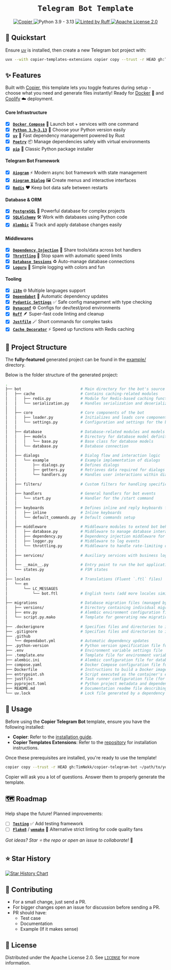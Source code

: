 <div align="center">
    <h1 "><code>Telegram Bot Template</code></h1>
    <div>
        <a href="https://github.com/copier-org/copier">
            <picture>
               <source media="(prefers-color-scheme: dark)" srcset="https://img.shields.io/endpoint?url=https://raw.githubusercontent.com/copier-org/copier/master/img/badge/badge-black.json&style=for-the-badge&labelColor=010409&color=1e242a" />
               <source media="(prefers-color-scheme: light)" srcset="https://img.shields.io/endpoint?url=https://raw.githubusercontent.com/copier-org/copier/master/img/badge/badge-black.json&style=for-the-badge&labelColor=010409&color=f0f1f2" />
               <img alt="Copier" />
             </picture>
        </a>
        <picture>
           <source media="(prefers-color-scheme: dark)" srcset="https://img.shields.io/badge/-Python 3.9 — 3.13-1e242a?style=for-the-badge&logoColor=white&labelColor=3776AB&logo=python" />
           <source media="(prefers-color-scheme: light)" srcset="https://img.shields.io/badge/-Python 3.9 — 3.13-f0f1f2?style=for-the-badge&logoColor=white&labelColor=3776AB&logo=python" />
           <img alt="Python 3.9 - 3.13" />
         </picture>
        <a href="https://github.com/astral-sh/ruff">
            <picture>
               <source media="(prefers-color-scheme: dark)" srcset="https://img.shields.io/badge/-Linted by Ruff-1e242a?style=for-the-badge&logoColor=30173d&labelColor=D7FF64&logo=ruff" />
               <source media="(prefers-color-scheme: light)" srcset="https://img.shields.io/badge/-Linted by Ruff-f0f1f2?style=for-the-badge&logoColor=30173d&labelColor=D7FF64&logo=ruff" />
               <img alt="Linted by Ruff" />
             </picture>
        </a>
        <a href="https://github.com/TimNekk/copier-telegram-bot/blob/main/LICENSE.md">
            <picture>
               <source media="(prefers-color-scheme: dark)" srcset="https://img.shields.io/badge/-Apache License 2.0-1e242a?style=for-the-badge&logoColor=1e242a&labelColor=white&logo=googledocs" />
               <source media="(prefers-color-scheme: light)" srcset="https://img.shields.io/badge/-Apache License 2.0-f0f1f2?style=for-the-badge&logoColor=white&labelColor=1f2328&logo=googledocs" />
               <img alt="Apache License 2.0" />
             </picture>
        </a>
    </div>
</div>

## 🚀 Quickstart

Ensure [uv](https://docs.astral.sh/uv/getting-started/installation/) is installed, then create a new Telegram bot project with:

```bash
uvx --with copier-templates-extensions copier copy --trust -r HEAD gh:TimNekk/copier-telegram-bot ~/path/to/your/project
```

## ✨ Features

Built with [Copier](https://copier.readthedocs.io/), this template lets you toggle features during setup - choose what you need and generate files instantly! Ready for [Docker](https://www.docker.com/) 🐳 and [Coolify](https://coolify.io/) ☁️ deployment.

#### Core Infrastructure

- [x] [**`Docker Compose`**](https://docs.docker.com/compose/) 🐳 Launch bot + services with one command
- [x] [**`Python 3.9–3.13`**](https://www.python.org/) 🐍 Choose your Python version easily
- [x] [**`uv`**](https://docs.astral.sh/uv/) 🚀 Fast dependency management powered by Rust
- [x] [**`Poetry`**](https://python-poetry.org/) 📦 Manage dependencies safely with virtual environments
- [x] [**`pip`**](https://pip.pypa.io/) 📜 Classic Python package installer

#### Telegram Bot Framework

- [x] [**`Aiogram`**](https://docs.aiogram.dev/) ⚡ Modern async bot framework with state management
- [x] [**`Aiogram Dialog`**](https://github.com/Tishka17/aiogram_dialog) 🖼️ Create menus and interactive interfaces
- [x] [**`Redis`**](https://redis.io/) ❤️ Keep bot data safe between restarts

#### Database & ORM

- [x] [**`PostgreSQL`**](https://www.postgresql.org/) 🐘 Powerful database for complex projects
- [x] [**`SQLAlchemy`**](https://www.sqlalchemy.org/) 🛠️ Work with databases using Python code
- [x] [**`Alembic`**](https://alembic.sqlalchemy.org/) ⏳ Track and apply database changes easily

#### Middlewares

- [x] [**`Dependency Injection`**](https://docs.aiogram.dev/en/latest/dispatcher/middlewares.html) 💉 Share tools/data across bot handlers
- [x] [**`Throttling`**](https://docs.aiogram.dev/en/latest/dispatcher/middlewares.html) 🛑 Stop spam with automatic speed limits
- [x] [**`Database Sessions`**](https://docs.sqlalchemy.org/en/20/orm/session_basics.html) ♻️ Auto-manage database connections
- [x] [**`Loguru`**](https://github.com/Delgan/loguru) 📜 Simple logging with colors and fun

#### Tooling

- [x] [**`i18n`**](https://github.com/aiogram/i18n) 🌐 Multiple languages support
- [x] [**`Dependabot`**](https://github.com/dependabot) 🤖 Automatic dependency updates
- [x] [**`Pydantic Settings`**](https://docs.pydantic.dev/latest/concepts/pydantic_settings/) ✅ Safe config management with type checking
- [x] [**`Dynaconf`**](https://www.dynaconf.com/) ⚙️ Configs for dev/test/prod environments
- [x] [**`Ruff`**](https://docs.astral.sh/ruff/) 🪶 Super-fast code linting and cleanup
- [x] [**`Justfile`**](https://just.systems/) 🪄 Short commands for complex tasks
- [x] [**`Cache Decorator`**](https://pypi.org/project/orjson/) ⚡ Speed up functions with Redis caching

## 📂 Project Structure

The **fully-featured** generated project can be found in the [example/](./example) directory.

Below is the folder structure of the generated project:

```sh
.
├── bot                          # Main directory for the bot's source code
│   ├── cache                    # Contains caching-related modules
│   │   ├── redis.py             # Module for Redis-based caching functionality
│   │   └── serialization.py     # Handles serialization and deserialization for cached data
│   │   
│   ├── core                     # Core components of the bot
│   │   ├── loader.py            # Initializes and loads core components of the bot
│   │   └── settings.py          # Configuration and settings for the bot
│   │   
│   ├── database                 # Database-related modules and models
│   │   ├── models               # Directory for database model definitions
│   │   │   └── base.py          # Base class for database models
│   │   └── database.py          # Database connection
│   │   
│   ├── dialogs                  # Dialog flow and interaction logic
│   │   └── example              # Example implementation of dialogs
│   │       ├── dialogs.py       # Defines dialogs
│   │       ├── getters.py       # Retrieves data required for dialogs
│   │       └── handlers.py      # Handles user interactions within dialogs
│   │   
│   ├── filters/                 # Custom filters for handling specific bot commands or messages
│   │   
│   ├── handlers                 # General handlers for bot events
│   │   └── start.py             # Handler for the /start command
│   │   
│   ├── keyboards                # Defines inline and reply keyboards for user interaction
│   │   ├── inline               # Inline keyboards
│   │   └── default_commands.py  # Default commands setup
│   │   
│   ├── middleware               # Middleware modules to extend bot behavior
│   │   ├── database.py          # Middleware to manage database interactions during events
│   │   ├── dependency.py        # Dependency injection middleware for shared resources
│   │   ├── logger.py            # Middleware to log events
│   │   └── throttling.py        # Middleware to handle rate-limiting of requests
│   │   
│   ├── services/                # Auxiliary services with business logic
│   │   
│   ├── __main__.py              # Entry point to run the bot application
│   └── states.py                # FSM states
│   
├── locales                      # Translations (Fluent `.ftl` files)
│   └── en
│       └── LC_MESSAGES
│           └── bot.ftl          # English texts (add more locales similarly)
│   
├── migrations                   # Database migration files (managed by Alembic)
│   ├── versions/                # Directory containing individual migration scripts
│   ├── env.py                   # Alembic environment configuration file
│   └── script.py.mako           # Template for generating new migration scripts
│   
├── .dockerignore                # Specifies files and directories to ignore in Docker builds
├── .gitignore                   # Specifies files and directories to ignore in Git version control
├── .github
│   └── dependabot.yml           # Automatic dependency updates
├── .python-version              # Python version specification file for version managers like pyenv
├── .env                         # Environment variable settings file
├── .template.env                # Template file for environment variables
├── alembic.ini                  # Alembic configuration file for database migrations
├── compose.yaml                 # Docker Compose configuration file for multi-container setups
├── Dockerfile                   # Instructions to build a Docker image for the application
├── entrypoint.sh                # Script executed as the container's entry point 
├── justfile                     # Task runner configuration file (for `just` command automation)
├── pyproject.toml               # Python project metadata and dependencies configuration (PEP-518)
├── README.md                    # Documentation readme file describing the project
└── uv.lock                      # Lock file generated by a dependency manager
```

## 📖 Usage

Before using the **Copier Telegram Bot** template, ensure you have the following installed:

- **Copier**: Refer to the [installation guide](https://copier.readthedocs.io/en/latest/#installation).
- **Copier Templates Extensions**: Refer to the [repository](https://github.com/copier-org/copier-templates-extensions?tab=readme-ov-file#installation) for installation instructions.

Once these prerequisites are installed, you're ready to use the template!

```bash
copier copy --trust -r HEAD gh:TimNekk/copier-telegram-bot ~/path/to/your/project
```

Copier will ask you a lot of questions. Answer them to properly generate the template.

## 🗺️ Roadmap

Help shape the future! Planned improvements:

- [ ] [**`Testing`**](https://docs.pytest.org/) ✅ Add testing framework
- [ ] [**`Flake8`**](https://flake8.pycqa.org/) / [**`wemake`**](https://wemake-python-styleguide.readthedocs.io/en/latest/) 🧹 Alternative strict linting for code quality fans

*Got ideas? Star ⭐ the repo or open an issue to collaborate!* 🚀

## ⭐ Star History

<a href="https://star-history.com/#TimNekk/copier-telegram-bot&Date">
 <picture>
   <source media="(prefers-color-scheme: dark)" srcset="https://api.star-history.com/svg?repos=TimNekk/copier-telegram-bot&type=Date&theme=dark" />
   <source media="(prefers-color-scheme: light)" srcset="https://api.star-history.com/svg?repos=TimNekk/copier-telegram-bot&type=Date" />
   <img alt="Star History Chart" src="https://api.star-history.com/svg?repos=TimNekk/copier-telegram-bot&type=Date" />
 </picture>
</a>

## 👷 Contributing

- For a small change, just send a PR.
- For bigger changes open an issue for discussion before sending a PR.
- PR should have:
  - Test case
  - Documentation
  - Example (If it makes sense)

## 📝 License

Distributed under the Apache License 2.0. See [`LICENSE`](./LICENSE.md) for more information.
